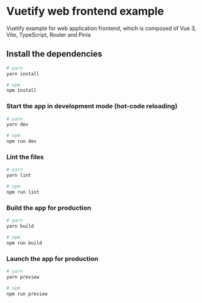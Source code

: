 # Vuetify web frontend example

Vuetify example for web application frontend, which is composed of Vue 3, Vite, TypeScript, Router and Pinia

## Install the dependencies

```bash
# yarn
yarn install

# npm
npm install
```

### Start the app in development mode (hot-code reloading)

```bash
# yarn
yarn dev

# npm
npm run dev
```

### Lint the files

```bash
# yarn
yarn lint

# npm
npm run lint
```

### Build the app for production

```bash
# yarn
yarn build

# npm
npm run build
```

### Launch the app for production

```bash
# yarn
yarn preview

# npm
npm run preview
```
